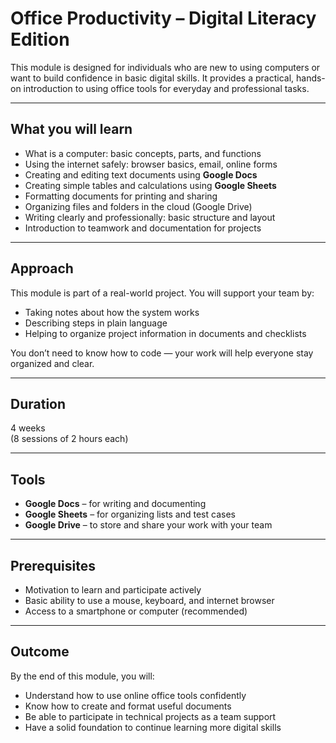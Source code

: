 # Office Productivity – Digital Literacy Edition

This module is designed for individuals who are new to using computers or want to build confidence in basic digital skills. It provides a practical, hands-on introduction to using office tools for everyday and professional tasks.

---

## What you will learn

- What is a computer: basic concepts, parts, and functions
- Using the internet safely: browser basics, email, online forms
- Creating and editing text documents using **Google Docs**
- Creating simple tables and calculations using **Google Sheets**
- Formatting documents for printing and sharing
- Organizing files and folders in the cloud (Google Drive)
- Writing clearly and professionally: basic structure and layout
- Introduction to teamwork and documentation for projects

---

## Approach

This module is part of a real-world project. You will support your team by:
- Taking notes about how the system works
- Describing steps in plain language
- Helping to organize project information in documents and checklists

You don’t need to know how to code — your work will help everyone stay organized and clear.

---

## Duration

4 weeks  
(8 sessions of 2 hours each)

---

## Tools

- **Google Docs** – for writing and documenting
- **Google Sheets** – for organizing lists and test cases
- **Google Drive** – to store and share your work with your team

---

## Prerequisites

- Motivation to learn and participate actively
- Basic ability to use a mouse, keyboard, and internet browser
- Access to a smartphone or computer (recommended)

---

## Outcome

By the end of this module, you will:
- Understand how to use online office tools confidently
- Know how to create and format useful documents
- Be able to participate in technical projects as a team support
- Have a solid foundation to continue learning more digital skills
